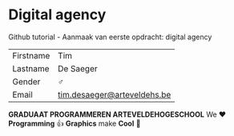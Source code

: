 # Digital agency

Github tutorial - Aanmaak van eerste opdracht: digital agency

|           |                                |
| --------- | ------------------------------ |
| Firstname | Tim                            |
| Lastname  | De Saeger                      |
| Gender    | :male_sign:                    |
| Email     | tim.desaeger@arteveldehs.be    |

**GRADUAAT PROGRAMMEREN ARTEVELDEHOGESCHOOL**
We :heart: **Programming** :thumbsup: **Graphics** make **Cool** :poop: